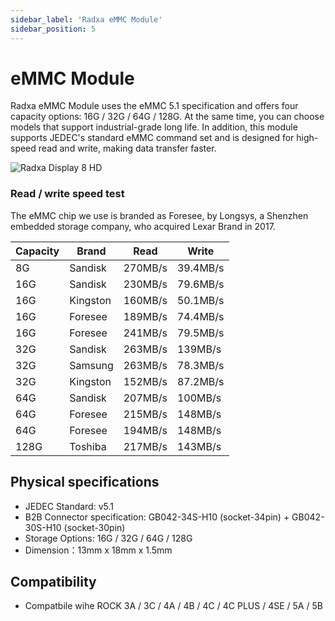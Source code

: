 ```yaml
---
sidebar_label: 'Radxa eMMC Module'
sidebar_position: 5
---
```


# eMMC Module
Radxa eMMC Module uses the eMMC 5.1 specification and offers four capacity options: 16G / 32G / 64G / 128G. At the same time, you can choose models that support industrial-grade long life. In addition, this module supports JEDEC's standard eMMC command set and is designed for high-speed read and write, making data transfer faster.   

![Radxa Display 8 HD](/img/accessories/emmc-module.webp)  

### Read / write speed test
The eMMC chip we use is branded as Foresee, by Longsys, a Shenzhen embedded storage company, who acquired Lexar Brand in 2017.

|Capacity | Brand    | Read    | Write    |  
| ---- | -------- | ------- | -------- |
| 8G   | Sandisk  | 270MB/s | 39.4MB/s |
| 16G  | Sandisk  | 230MB/s | 79.6MB/s |
| 16G  | Kingston | 160MB/s | 50.1MB/s |
| 16G  | Foresee  | 189MB/s | 74.4MB/s |
| 16G  | Foresee  | 241MB/s | 79.5MB/s |
| 32G  | Sandisk  | 263MB/s | 139MB/s  |
| 32G  | Samsung  | 263MB/s | 78.3MB/s |
| 32G  | Kingston | 152MB/s | 87.2MB/s |
| 64G  | Sandisk  | 207MB/s | 100MB/s  |
| 64G  | Foresee  | 215MB/s | 148MB/s  |
| 64G  | Foresee  | 194MB/s | 148MB/s  |
| 128G | Toshiba  | 217MB/s | 143MB/s  |

## Physical specifications
- JEDEC Standard: v5.1
- B2B Connector specification: GB042-34S-H10 (socket-34pin) + GB042-30S-H10 (socket-30pin)
- Storage Options: 16G / 32G / 64G / 128G
- Dimension：13mm x 18mm x 1.5mm


## Compatibility 
- Compatbile wihe ROCK 3A / 3C / 4A / 4B / 4C / 4C PLUS / 4SE / 5A / 5B

